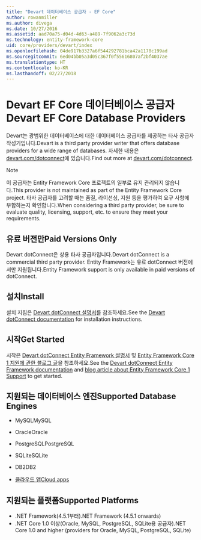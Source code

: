 ```yaml
---
title: "Devart 데이터베이스 공급자 - EF Core"
author: rowanmiller
ms.author: divega
ms.date: 10/27/2016
ms.assetid: aad70a75-d04d-4d63-a489-7f9062a3c73d
ms.technology: entity-framework-core
uid: core/providers/devart/index
ms.openlocfilehash: 04de917b3327a6f544292781bca42a1170c199ad
ms.sourcegitcommit: 6ed04bb05a3d05c367f0f55616807af2bf4037ae
ms.translationtype: HT
ms.contentlocale: ko-KR
ms.lasthandoff: 02/27/2018
---
```

# <a name="devart-ef-core-database-providers"></a><span data-ttu-id="87bac-102">Devart EF Core 데이터베이스 공급자</span><span class="sxs-lookup"><span data-stu-id="87bac-102">Devart EF Core Database Providers</span></span>

<span data-ttu-id="87bac-103">Devart는 광범위한 데이터베이스에 대한 데이터베이스 공급자를 제공하는 타사 공급자 작성기입니다.</span><span class="sxs-lookup"><span data-stu-id="87bac-103">Devart is a third party provider writer that offers database providers for a wide range of databases.</span></span> <span data-ttu-id="87bac-104">자세한 내용은 [devart.com/dotconnect](https://www.devart.com/dotconnect/)에 있습니다.</span><span class="sxs-lookup"><span data-stu-id="87bac-104">Find out more at [devart.com/dotconnect](https://www.devart.com/dotconnect/).</span></span>

> [!NOTE]  
> <span data-ttu-id="87bac-105">이 공급자는 Entity Framework Core 프로젝트의 일부로 유지 관리되지 않습니다.</span><span class="sxs-lookup"><span data-stu-id="87bac-105">This provider is not maintained as part of the Entity Framework Core project.</span></span> <span data-ttu-id="87bac-106">타사 공급자를 고려할 때는 품질, 라이선싱, 지원 등을 평가하여 요구 사항에 부합하는지 확인합니다.</span><span class="sxs-lookup"><span data-stu-id="87bac-106">When considering a third party provider, be sure to evaluate quality, licensing, support, etc. to ensure they meet your requirements.</span></span>

## <a name="paid-versions-only"></a><span data-ttu-id="87bac-107">유료 버전만</span><span class="sxs-lookup"><span data-stu-id="87bac-107">Paid Versions Only</span></span>

<span data-ttu-id="87bac-108">Devart dotConnect은 상용 타사 공급자입니다.</span><span class="sxs-lookup"><span data-stu-id="87bac-108">Devart dotConnect is a commercial third party provider.</span></span> <span data-ttu-id="87bac-109">Entity Framework는 유료 dotConnect 버전에서만 지원됩니다.</span><span class="sxs-lookup"><span data-stu-id="87bac-109">Entity Framework support is only available in paid versions of dotConnect.</span></span>

## <a name="install"></a><span data-ttu-id="87bac-110">설치</span><span class="sxs-lookup"><span data-stu-id="87bac-110">Install</span></span>

<span data-ttu-id="87bac-111">설치 지침은 [Devart dotConnect 설명서](https://www.devart.com/dotconnect/)를 참조하세요.</span><span class="sxs-lookup"><span data-stu-id="87bac-111">See the [Devart dotConnect documentation](https://www.devart.com/dotconnect/) for installation instructions.</span></span>

## <a name="get-started"></a><span data-ttu-id="87bac-112">시작</span><span class="sxs-lookup"><span data-stu-id="87bac-112">Get Started</span></span>

<span data-ttu-id="87bac-113">시작은 [Devart dotConnect Entity Framework 설명서](https://www.devart.com/dotconnect/entityframework.html) 및 [Entity Framework Core 1 지원에 관한 블로그 글](http://blog.devart.com/entity-framework-core-1-entity-framework-7-support.html)을 참조하세요.</span><span class="sxs-lookup"><span data-stu-id="87bac-113">See the [Devart dotConnect Entity Framework documentation](https://www.devart.com/dotconnect/entityframework.html) and [blog article about Entity Framework Core 1 Support](http://blog.devart.com/entity-framework-core-1-entity-framework-7-support.html) to get started.</span></span>

## <a name="supported-database-engines"></a><span data-ttu-id="87bac-114">지원되는 데이터베이스 엔진</span><span class="sxs-lookup"><span data-stu-id="87bac-114">Supported Database Engines</span></span>

* <span data-ttu-id="87bac-115">MySQL</span><span class="sxs-lookup"><span data-stu-id="87bac-115">MySQL</span></span>

* <span data-ttu-id="87bac-116">Oracle</span><span class="sxs-lookup"><span data-stu-id="87bac-116">Oracle</span></span>

* <span data-ttu-id="87bac-117">PostgreSQL</span><span class="sxs-lookup"><span data-stu-id="87bac-117">PostgreSQL</span></span>

* <span data-ttu-id="87bac-118">SQLite</span><span class="sxs-lookup"><span data-stu-id="87bac-118">SQLite</span></span>

* <span data-ttu-id="87bac-119">DB2</span><span class="sxs-lookup"><span data-stu-id="87bac-119">DB2</span></span>

* [<span data-ttu-id="87bac-120">클라우드 앱</span><span class="sxs-lookup"><span data-stu-id="87bac-120">Cloud apps</span></span>](https://www.devart.com/dotconnect/#cloud)

## <a name="supported-platforms"></a><span data-ttu-id="87bac-121">지원되는 플랫폼</span><span class="sxs-lookup"><span data-stu-id="87bac-121">Supported Platforms</span></span>

* <span data-ttu-id="87bac-122">.NET Framework(4.5.1부터)</span><span class="sxs-lookup"><span data-stu-id="87bac-122">.NET Framework (4.5.1 onwards)</span></span>
* <span data-ttu-id="87bac-123">.NET Core 1.0 이상(Oracle, MySQL, PostgreSQL, SQLite용 공급자)</span><span class="sxs-lookup"><span data-stu-id="87bac-123">.NET Core 1.0 and higher (providers for Oracle, MySQL, PostgreSQL, SQLite)</span></span>
